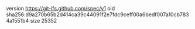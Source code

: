 version https://git-lfs.github.com/spec/v1
oid sha256:d9a270b65b2d414ca39c44091f2e7fdc9ceff00a6bedf007a10cb7834a1551b4
size 25352

